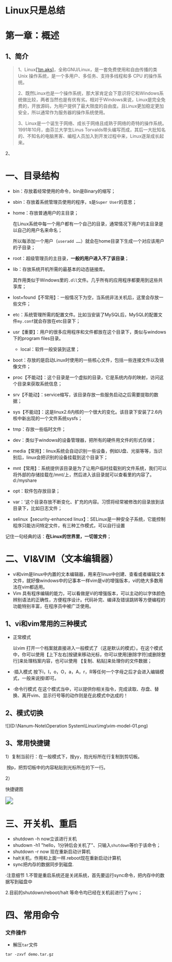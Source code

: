 # Linux只是总结

# 第一章：概述

## 1、简介

> 1、Linux[[ˈlɪn.əks]](https://www.youdao.com/w/eng/linux/#keyfrom=dict2.index)，全称GNU/Linux，是一套免费使用和自由传播的类 Unix 操作系统，是一个多用户、多任务、支持多线程和多 CPU 的操作系统。
>
> 2、既然Linux也是一个操作系统，那大家肯定会下意识将它和Windows系统做比较，两者当然也是有优有劣。相对于Windows来说，Linux是完全免费的，开放源码，为用户提供了最大限度的自由度。且Linux更加稳定更加安全，所以通常作为服务器的操作系统使用。
>
> 3、Linux是一个诞生于网络、成长于网络且成熟于网络的奇特的操作系统。1991年10月，由芬兰大学生Linus Torvalds带头编写而成，其后一大批知名的、不知名的电脑黑客、编程人员加入到开发过程中来，Linux逐渐成长起来。



2、



# 一、目录结构

- bin：存放着经常使用的命令，bin是Binary的缩写；

- sbin：存放着系统管理员使用的程序，s是`Super User`的意思；

- home：存放普通用户的主目录；

  在Linux系统中每一个用户都有一个自己的目录，通常情况下用户的主目录是以自己的用户名来命名；

  所以每添加一个用户（`useradd ……`）就会在home目录下生成一个对应该用户的子目录；

- root：超级管理员的主目录，**一般的用户进入不了该目录**；

- lib：存放系统开机所需的最基本的动态链接库。

  其作用类似于Windows里的`.dll`文件。几乎所有的应用程序都要用到这些共享库；

- lost+found【不常用】：一般情况下为空，当系统非法关机后，这里会存放一些文件；
- etc：系统管理所需的配置文件。比如当安装了MySQL后，MySQL的配置文件`my.conf`就会存放在etc目录下；
- usr【重要】：用户的很多应用程序和文件都放在这个目录下，类似与windows下的program files目录。
  
  - local：软件一般安装到这里；
- boot：存放的是启动Linux时使用的一些核心文件，包括一些连接文件以及镜像文件；
- proc【不能动】：这个目录是一个虚拟的目录，它是系统内存的映射，访问这个目录来获取系统信息；
- srv【不能动】：service缩写，该目录存放一些服务启动之后需要提取的数据；
- sys【不能动】：这是linux2.6内核的一个很大的变化。该目录下安装了2.6内核中新出现的一个文件系统sysfs；
- tmp：存放一些临时文件；
- dev：类似于windows的设备管理器，把所有的硬件用文件的形式存储；
- media【常用】：linux系统会自动识别一些设备，例如U盘、光驱等等，当识别后，linux会把识别的设备挂载到这个目录下；
- mnt【常用】：系统提供该目录是为了让用户临时挂载别的文件系统，我们可以将外部的存储挂载在/mnt/上，然后进入该目录就可以查看里的内容了。d:/myshare
- opt：软件包存放目录；
- var：‘这个目录存放不断变化、扩充的内容。习惯将经常被修改的目录放到该目录下，比如日志文件；
- selinux【security-enhanced linux】：SELinux是一种安全子系统，它能控制程序只能访问特定文件，有三种工作模式，可以自行设置

记住一句经典的话：**在Linux的世界里，一切皆文件**；



# 二、VI&VIM（文本编辑器）

- vi和vim是linux中内置的文本编辑器，用来在linux中创建、查看或者编辑文本文件，就好像windows中的记事本一样vim是vi的增强版本，vi的绝大多数用法在vim都适用。
- Vim 具有程序编辑的能力，可以看做是Vi的增强版本，可以主动的以字体颜色辨别语法的正确性，方便程序设计。代码补完、编译及错误跳转等方便编程的功能特别丰富，在程序员中被广泛使用。



## 1、vi和vim常用的三种模式

- 正常模式

  以vim 打开一个档案就直接进入一般模式了（这是默认的模式）。在这个模式中，你可以使用【上下左右]按键来移动光标，你可以使用[删除字符]或删除整行]来处理档案内容，也可以使用
  【复制、粘贴]来处理你的文件数据；

- ·插入模式
  按下i，I，o，O，a，A，r，R等任何一个字母之后才会进入编辑模式，一般来说按i即可。

- ·命令行模式
  在这个模式当中，可以提供你相关指令，完成读取、存盘、替换、离开vim、显示行号等的动作则是在此模式中达成的！

## 2、模式切换

![](D:\Nanum-Note\Operation System\Linux\img\vim-model-01.png)

## 3、常用快捷键

1）复制当前行：在一般模式下，按yy，抱光标所在行复制到剪切板。

​												 按p，把剪切板中的内容粘贴到光标所在的下一行。

2）

快捷键图

<img src="D:\Nanum-Note\OperationSystem\Linux\img\vim-shortcut-01.png" style="zoom:150%;" />

# 三、开关机、重启

- shutdown -h now立该进行关机
- shudown -h1 "hello，1分钟后会关机了"、只输入`shutdown`等价于该命令；
- shutdown -r now 现在重新启动计算机
- halt关机，作用和上面一样.reboot现在重新启动计算机
- sync把内存的数据同步到磁盘.

·注意细节
1.不管是重启系统还是关闭系统，首先要运行sync命令，把内存中的数据写到磁盘中

2.目前的shutdown/reboot/halt 等命令均已经在关机前进行了sync；



# 四、常用命令

### 文件操作

- 解压`tar`文件

```shell
tar -zxvf demo.tar.gz
```

